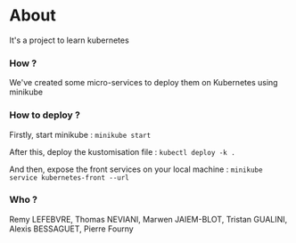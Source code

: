 # About

It's a project to learn kubernetes

### How ?

We've created some micro-services to deploy them on Kubernetes using minikube

### How to deploy ?

Firstly, start minikube :
`minikube start`

After this, deploy the kustomisation file :
`kubectl deploy -k .`

And then, expose the front services on your local machine :
`minikube service kubernetes-front --url`

### Who ?

Remy LEFEBVRE, Thomas NEVIANI, Marwen JAIEM-BLOT, Tristan GUALINI, Alexis BESSAGUET, Pierre Fourny 